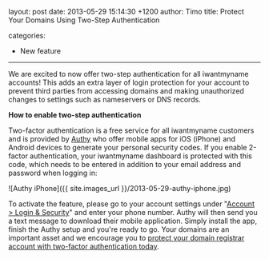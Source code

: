 layout: post
date: 2013-05-29 15:14:30 +1200
author: Timo
title: Protect Your Domains Using Two-Step Authentication

categories:
  - New feature

----

We are excited to now offer two-step authentication for all iwantmyname accounts! This adds an extra layer of login protection for your account to prevent third parties from accessing domains and making unauthorized changes to settings such as nameservers or DNS records.

**How to enable two-step authentication**

Two-factor authentication is a free service for all iwantmyname customers and is provided by [Authy](http://authy.com) who offer mobile apps for iOS (iPhone) and Android devices to generate your personal security codes. If you enable 2-factor authentication, your iwantmyname dashboard is protected with this code, which needs to be entered in addition to your email address and password when logging in:

![Authy iPhone]({{ site.images_url }}/2013-05-29-authy-iphone.jpg)

To activate the feature, please go to your account settings under "[Account > Login & Security](https://iwantmyname.com/dashboard/account/login)" and enter your phone number. Authy will then send you a text message to download their mobile application. Simply install the app, finish the Authy setup and you're ready to go. Your domains are an important asset and we encourage you to [protect your domain registrar account with two-factor authentication today](https://iwantmyname.com/dashboard/account/login).
